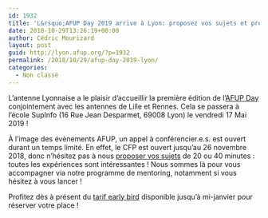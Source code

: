 ```yaml
---
id: 1932
title: 'L&rsquo;AFUP Day 2019 arrive à Lyon: proposez vos sujets et prenez vos places !'
date: 2018-10-29T13:26:19+00:00
author: Cédric Mourizard
layout: post
guid: http://lyon.afup.org/?p=1932
permalink: /2018/10/29/afup-day-2019-lyon/
categories:
  - Non classé
---
```

L’antenne Lyonnaise a le plaisir d&rsquo;accueillir la première édition de l’[AFUP Day](https://event.afup.org/) conjointement avec les antennes de Lille et Rennes. Cela se passera à l’école SupInfo (16 Rue Jean Desparmet, 69008 Lyon) le vendredi 17 Mai 2019 !

À l’image des évènements AFUP, un appel à conférencier.e.s. est ouvert durant un temps limité. En effet, le CFP est ouvert jusqu&rsquo;au 26 novembre 2018, donc n’hésitez pas à nous [proposer vos sujets](https://afup.org/event/afupday2019lyon) de 20 ou 40 minutes : toutes les expériences sont intéressantes ! Nous sommes là pour vous accompagner via notre programme de mentoring, notamment si vous hésitez à vous lancer !

Profitez dès à présent du [tarif early bird](https://event.afup.org/afup-day-2019/afup-day-2019-lyon/) disponible jusqu’à mi-janvier pour réserver votre place !